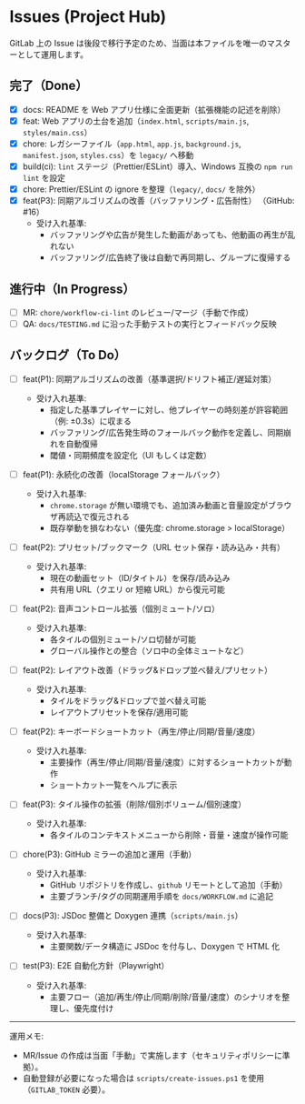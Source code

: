 # Issues (Project Hub)

GitLab 上の Issue は後段で移行予定のため、当面は本ファイルを唯一のマスターとして運用します。

## 完了（Done）
- [x] docs: README を Web アプリ仕様に全面更新（拡張機能の記述を削除）
- [x] feat: Web アプリの土台を追加（`index.html`, `scripts/main.js`, `styles/main.css`）
- [x] chore: レガシーファイル（`app.html`, `app.js`, `background.js`, `manifest.json`, `styles.css`）を `legacy/` へ移動
- [x] build(ci): `lint` ステージ（Prettier/ESLint）導入、Windows 互換の `npm run lint` を設定
- [x] chore: Prettier/ESLint の ignore を整理（`legacy/`, `docs/` を除外）
- [x] feat(P3): 同期アルゴリズムの改善（バッファリング・広告耐性） （GitHub: #16）
  - 受け入れ基準:
    - バッファリングや広告が発生した動画があっても、他動画の再生が乱れない
    - バッファリング/広告終了後は自動で再同期し、グループに復帰する

## 進行中（In Progress）
- [ ] MR: `chore/workflow-ci-lint` のレビュー/マージ（手動で作成）
- [ ] QA: `docs/TESTING.md` に沿った手動テストの実行とフィードバック反映

## バックログ（To Do）
- [ ] feat(P1): 同期アルゴリズムの改善（基準選択/ドリフト補正/遅延対策）
  - 受け入れ基準:
    - 指定した基準プレイヤーに対し、他プレイヤーの時刻差が許容範囲（例: ±0.3s）に収まる
    - バッファリング/広告発生時のフォールバック動作を定義し、同期崩れを自動復帰
    - 閾値・同期頻度を設定化（UI もしくは定数）
- [ ] feat(P1): 永続化の改善（localStorage フォールバック）
  - 受け入れ基準:
    - `chrome.storage` が無い環境でも、追加済み動画と音量設定がブラウザ再読込で復元される
    - 既存挙動を損なわない（優先度: chrome.storage > localStorage）

- [ ] feat(P2): プリセット/ブックマーク（URL セット保存・読み込み・共有）
  - 受け入れ基準:
    - 現在の動画セット（ID/タイトル）を保存/読み込み
    - 共有用 URL（クエリ or 短縮 URL）から復元可能

- [ ] feat(P2): 音声コントロール拡張（個別ミュート/ソロ）
  - 受け入れ基準:
    - 各タイルの個別ミュート/ソロ切替が可能
    - グローバル操作との整合（ソロ中の全体ミュートなど）

- [ ] feat(P2): レイアウト改善（ドラッグ&ドロップ並べ替え/プリセット）
  - 受け入れ基準:
    - タイルをドラッグ&ドロップで並べ替え可能
    - レイアウトプリセットを保存/適用可能

- [ ] feat(P2): キーボードショートカット（再生/停止/同期/音量/速度）
  - 受け入れ基準:
    - 主要操作（再生/停止/同期/音量/速度）に対するショートカットが動作
    - ショートカット一覧をヘルプに表示

- [ ] feat(P3): タイル操作の拡張（削除/個別ボリューム/個別速度）
  - 受け入れ基準:
    - 各タイルのコンテキストメニューから削除・音量・速度が操作可能

- [ ] chore(P3): GitHub ミラーの追加と運用（手動）
  - 受け入れ基準:
    - GitHub リポジトリを作成し、`github` リモートとして追加（手動）
    - 主要ブランチ/タグの同期運用手順を `docs/WORKFLOW.md` に追記

- [ ] docs(P3): JSDoc 整備と Doxygen 連携（`scripts/main.js`）
  - 受け入れ基準:
    - 主要関数/データ構造に JSDoc を付与し、Doxygen で HTML 化

- [ ] test(P3): E2E 自動化方針（Playwright）
  - 受け入れ基準:
    - 主要フロー（追加/再生/停止/同期/削除/音量/速度）のシナリオを整理し、優先度付け

---

運用メモ:
- MR/Issue の作成は当面「手動」で実施します（セキュリティポリシーに準拠）。
- 自動登録が必要になった場合は `scripts/create-issues.ps1` を使用（`GITLAB_TOKEN` 必要）。
